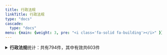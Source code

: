 ```yaml
---
title: 行政法规
linkTitle: 行政法规
type: "docs"
cascade:
  type: "docs"
menu: {main: {weight: 3, pre: "<i class='fa-solid fa-building'></i>" }}
---
```


<details class="doc-details">
<summary><strong>行政法规</strong>统计：共有794件，其中有效共603件</summary>
{{% pageinfo %}}

**行政法规**说明：

《立法法》**第七十二条** 国务院根据宪法和法律，制定行政法规。

行政法规可以就下列事项作出规定：

（一）为执行法律的规定需要制定行政法规的事项；

（二）宪法第八十九条规定的国务院行政管理职权的事项。

---

**行政法规** 相关文本共有794件，其中：

- 有效: 603
- 已修改: 114
- 已废止: 65
- 未知: 12

{{% /pageinfo %}}
</details>
